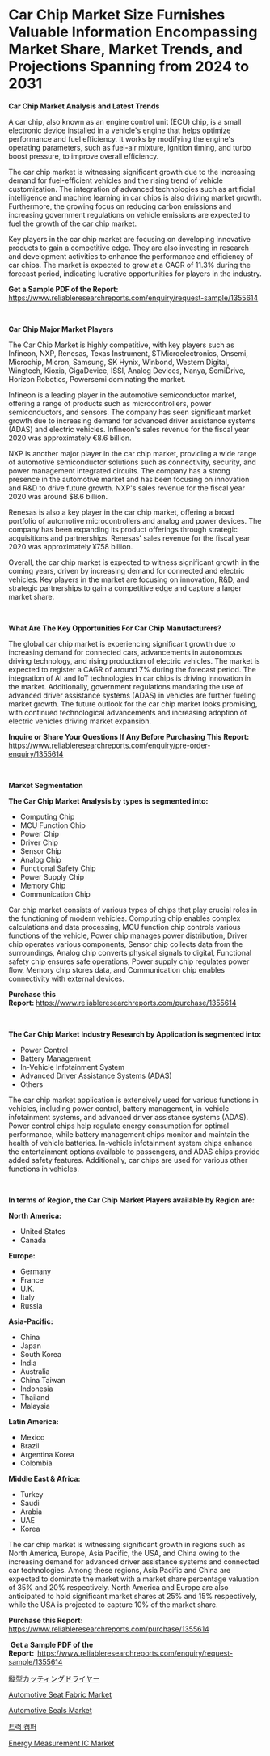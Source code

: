 <p><h1>Car Chip Market Size Furnishes Valuable Information Encompassing Market Share, Market Trends, and Projections Spanning from 2024 to 2031</h1></p><p><strong>Car Chip Market Analysis and Latest Trends</strong></p>
<p><p>A car chip, also known as an engine control unit (ECU) chip, is a small electronic device installed in a vehicle's engine that helps optimize performance and fuel efficiency. It works by modifying the engine's operating parameters, such as fuel-air mixture, ignition timing, and turbo boost pressure, to improve overall efficiency.</p><p>The car chip market is witnessing significant growth due to the increasing demand for fuel-efficient vehicles and the rising trend of vehicle customization. The integration of advanced technologies such as artificial intelligence and machine learning in car chips is also driving market growth. Furthermore, the growing focus on reducing carbon emissions and increasing government regulations on vehicle emissions are expected to fuel the growth of the car chip market.</p><p>Key players in the car chip market are focusing on developing innovative products to gain a competitive edge. They are also investing in research and development activities to enhance the performance and efficiency of car chips. The market is expected to grow at a CAGR of 11.3% during the forecast period, indicating lucrative opportunities for players in the industry.</p></p>
<p><strong>Get a Sample PDF of the Report:&nbsp;</strong> <a href="https://www.reliableresearchreports.com/enquiry/request-sample/1355614">https://www.reliableresearchreports.com/enquiry/request-sample/1355614</a></p>
<p>&nbsp;</p>
<p><strong>Car Chip Major Market Players</strong></p>
<p><p>The Car Chip Market is highly competitive, with key players such as Infineon, NXP, Renesas, Texas Instrument, STMicroelectronics, Onsemi, Microchip, Micron, Samsung, SK Hynix, Winbond, Western Digital, Wingtech, Kioxia, GigaDevice, ISSI, Analog Devices, Nanya, SemiDrive, Horizon Robotics, Powersemi dominating the market. </p><p>Infineon is a leading player in the automotive semiconductor market, offering a range of products such as microcontrollers, power semiconductors, and sensors. The company has seen significant market growth due to increasing demand for advanced driver assistance systems (ADAS) and electric vehicles. Infineon's sales revenue for the fiscal year 2020 was approximately €8.6 billion.</p><p>NXP is another major player in the car chip market, providing a wide range of automotive semiconductor solutions such as connectivity, security, and power management integrated circuits. The company has a strong presence in the automotive market and has been focusing on innovation and R&D to drive future growth. NXP's sales revenue for the fiscal year 2020 was around $8.6 billion.</p><p>Renesas is also a key player in the car chip market, offering a broad portfolio of automotive microcontrollers and analog and power devices. The company has been expanding its product offerings through strategic acquisitions and partnerships. Renesas' sales revenue for the fiscal year 2020 was approximately ¥758 billion.</p><p>Overall, the car chip market is expected to witness significant growth in the coming years, driven by increasing demand for connected and electric vehicles. Key players in the market are focusing on innovation, R&D, and strategic partnerships to gain a competitive edge and capture a larger market share.</p></p>
<p>&nbsp;</p>
<p><strong>What Are The Key Opportunities For Car Chip Manufacturers?</strong></p>
<p><p>The global car chip market is experiencing significant growth due to increasing demand for connected cars, advancements in autonomous driving technology, and rising production of electric vehicles. The market is expected to register a CAGR of around 7% during the forecast period. The integration of AI and IoT technologies in car chips is driving innovation in the market. Additionally, government regulations mandating the use of advanced driver assistance systems (ADAS) in vehicles are further fueling market growth. The future outlook for the car chip market looks promising, with continued technological advancements and increasing adoption of electric vehicles driving market expansion.</p></p>
<p><strong>Inquire or Share Your Questions If Any Before Purchasing This Report:</strong> <a href="https://www.reliableresearchreports.com/enquiry/pre-order-enquiry/1355614">https://www.reliableresearchreports.com/enquiry/pre-order-enquiry/1355614</a></p>
<p>&nbsp;</p>
<p><strong>Market Segmentation</strong></p>
<p><strong>The Car Chip Market Analysis by types is segmented into:</strong></p>
<p><ul><li>Computing Chip</li><li>MCU Function Chip</li><li>Power Chip</li><li>Driver Chip</li><li>Sensor Chip</li><li>Analog Chip</li><li>Functional Safety Chip</li><li>Power Supply Chip</li><li>Memory Chip</li><li>Communication Chip</li></ul></p>
<p><p>Car chip market consists of various types of chips that play crucial roles in the functioning of modern vehicles. Computing chip enables complex calculations and data processing, MCU function chip controls various functions of the vehicle, Power chip manages power distribution, Driver chip operates various components, Sensor chip collects data from the surroundings, Analog chip converts physical signals to digital, Functional safety chip ensures safe operations, Power supply chip regulates power flow, Memory chip stores data, and Communication chip enables connectivity with external devices.</p></p>
<p><strong>Purchase this Report:&nbsp;</strong><a href="https://www.reliableresearchreports.com/purchase/1355614">https://www.reliableresearchreports.com/purchase/1355614</a></p>
<p>&nbsp;</p>
<p><strong>The Car Chip Market Industry Research by Application is segmented into:</strong></p>
<p><ul><li>Power Control</li><li>Battery Management</li><li>In-Vehicle Infotainment System</li><li>Advanced Driver Assistance Systems (ADAS)</li><li>Others</li></ul></p>
<p><p>The car chip market application is extensively used for various functions in vehicles, including power control, battery management, in-vehicle infotainment systems, and advanced driver assistance systems (ADAS). Power control chips help regulate energy consumption for optimal performance, while battery management chips monitor and maintain the health of vehicle batteries. In-vehicle infotainment system chips enhance the entertainment options available to passengers, and ADAS chips provide added safety features. Additionally, car chips are used for various other functions in vehicles.</p></p>
<p>&nbsp;</p>
<p><strong>In terms of Region, the Car Chip Market Players available by Region are:</strong></p>
<p>
    <p> <strong> North America: </strong>
        <ul>
            <li>United States</li>
            <li>Canada</li>
        </ul>
        </p> 
    <p> <strong> Europe: </strong>
        <ul>
            <li>Germany</li>
            <li>France</li>
            <li>U.K.</li>
            <li>Italy</li>
            <li>Russia</li>
        </ul>
        </p> 
    <p> <strong> Asia-Pacific: </strong>
        <ul>
            <li>China</li>
            <li>Japan</li>
            <li>South Korea</li>
            <li>India</li>
            <li>Australia</li>
            <li>China Taiwan</li>
            <li>Indonesia</li>
            <li>Thailand</li>
            <li>Malaysia</li>
        </ul>
        </p> 
    <p> <strong> Latin America: </strong>
        <ul>
            <li>Mexico</li>
            <li>Brazil</li>
            <li>Argentina Korea</li>
            <li>Colombia</li>
        </ul>
        </p> 
    <p> <strong> Middle East & Africa: </strong>
        <ul>
            <li>Turkey</li>
            <li>Saudi</li>
            <li>Arabia</li>
            <li>UAE</li>
            <li>Korea</li>
        </ul>
    </p>
    </p>
<p><p>The car chip market is witnessing significant growth in regions such as North America, Europe, Asia Pacific, the USA, and China owing to the increasing demand for advanced driver assistance systems and connected car technologies. Among these regions, Asia Pacific and China are expected to dominate the market with a market share percentage valuation of 35% and 20% respectively. North America and Europe are also anticipated to hold significant market shares at 25% and 15% respectively, while the USA is projected to capture 10% of the market share.</p></p>
<p><strong>Purchase this Report: </strong><a href="https://www.reliableresearchreports.com/purchase/1355614">https://www.reliableresearchreports.com/purchase/1355614</a></p>
<p>&nbsp;<strong>Get a Sample PDF of the Report:&nbsp;&nbsp;</strong><a href="https://www.reliableresearchreports.com/enquiry/request-sample/1355614">https://www.reliableresearchreports.com/enquiry/request-sample/1355614</a></p>
<p><strong></strong></p>
<p><p><a href="https://github.com/ddwcuskozol07187/Market-Research-Report-List-1/blob/main/676240810443.md">縦型カッティングドライヤー</a></p><p><a href="https://issuu.com/reportprime-2/docs/automotive-seat-fabric-market-size-2030.pptx">Automotive Seat Fabric Market</a></p><p><a href="https://issuu.com/reportprime-2/docs/automotive-seals-market-size-2030.pptx">Automotive Seals Market</a></p><p><a href="https://github.com/PercyHagernes9778/Market-Research-Report-List-1/blob/main/34963459674.md">트럭 캠퍼</a></p><p><a href="https://github.com/BryceTownsendr/Market-Research-Report-List-4/blob/main/energy-measurement-ic-market.md">Energy Measurement IC Market</a></p></p>